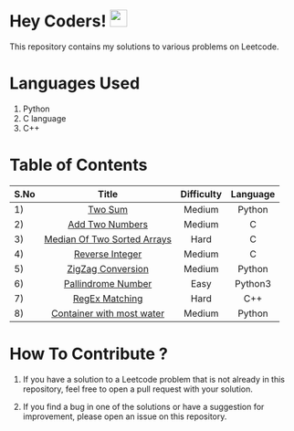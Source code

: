 <h1> Hey Coders! <img src="https://raw.githubusercontent.com/nixin72/nixin72/master/wave.gif" width="30px"></h1>
This repository contains my solutions to various problems on Leetcode. 

# Languages Used

1) Python
2) C language
3) C++

# Table of Contents

| S.No | Title |  Difficulty    |      Language         |
| :---         |      :---:     |     :---:              |       :---:   |
| 1)   | <a href="https://github.com/vanshsehgal08/LeetCode-Solutions/blob/main/1)%20Two%20Sum.py"> Two Sum</a> |  Medium       |       Python   |
| 2)   | <a href="https://github.com/vanshsehgal08/LeetCode-Solutions/blob/main/2)%20Add%20Two%20Numbers.c"> Add Two Numbers</a>    |     Medium   |       C        | 
| 3)   | <a href="https://github.com/vanshsehgal08/LeetCode-Solutions/blob/main/3)%20Median%20of%20Two%20Sorted%20Arrays.c">Median Of Two Sorted Arrays </a> |Hard|C    | 
| 4)   | <a href="https://github.com/vanshsehgal08/LeetCode-Solutions/blob/main/4)%20Reverse%20Integer.c"> Reverse Integer</a>    |     Medium   |       C        |
| 5)   | <a href="https://github.com/vanshsehgal08/LeetCode-Solutions/blob/main/5)%20ZigZag%20Conversion.py"> ZigZag Conversion</a>    |     Medium   |  Python       |
| 6)   | <a href="https://github.com/vanshsehgal08/LeetCode-Solutions/blob/main/6)%20Pallindrome%20Number.py"> Pallindrome Number</a>    |     Easy   |  Python3       |
| 7)   | <a href="https://github.com/vanshsehgal08/LeetCode-Solutions/blob/main/7)%20Regular%20Expression%20Matching.cpp"> RegEx Matching</a>    |  Hard   |  C++    |
| 8)   | <a href="https://github.com/vanshsehgal08/LeetCode-Solutions/blob/main/8)%20Container%20with%20most%20water.py"> Container with most water</a>|Medium|Python  |



# How To Contribute ?
1) If you have a solution to a Leetcode problem that is not already in this repository, feel free to open a pull request with your solution.

2) If you find a bug in one of the solutions or have a suggestion for improvement, please open an issue on this repository.


